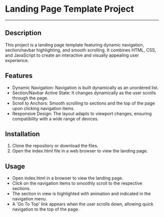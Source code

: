# Landing Page Template Project

---
## Description
This project is a landing page template featuring dynamic navigation, section/navbar highlighting, and smooth scrolling. It combines HTML, CSS, and JavaScript to create an interactive and visually appealing user experience.

## Features
 - Dynamic Navigation: Navigation is built dynamically as an unordered list.
 - Section/Navbar Active State: It changes dynamically as the user scrolls through the page.
 - Scroll to Anchors: Smooth scrolling to sections and the top of the page upon clicking navigation items.
 - Responsive Design: The layout adapts to viewport changes, ensuring compatibility with a wide range of devices.

## Installation
 1. Clone the repository or download the files.
 2. Open the index.html file in a web browser to view the landing page.

## Usage
 - Open index.html in a browser to view the landing page.
 - Click on the navigation items to smoothly scroll to the respective sections.
 - The section in view is highlighted with animation and indicated in the navigation menu.
 - A 'Go To Top' link appears when the user scrolls down, allowing quick navigation to the top of the page.